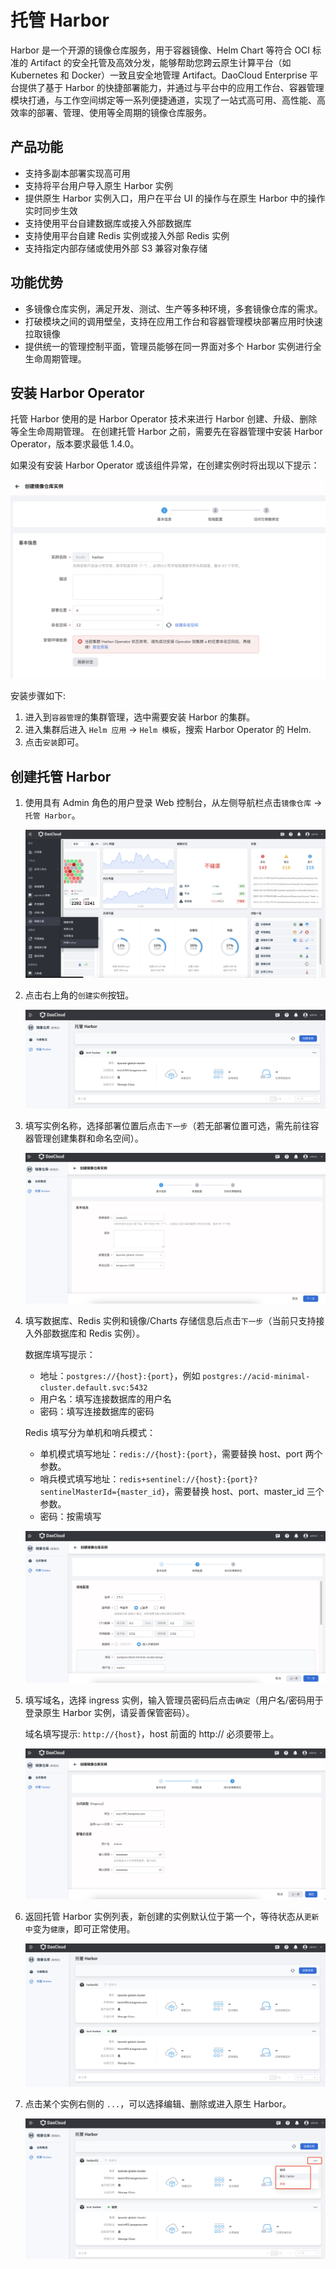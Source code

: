 # 托管 Harbor

Harbor 是一个开源的镜像仓库服务，用于容器镜像、Helm Chart 等符合 OCI 标准的 Artifact 的安全托管及高效分发，能够帮助您跨云原生计算平台（如 Kubernetes 和 Docker）一致且安全地管理 Artifact。DaoCloud Enterprise 平台提供了基于 Harbor 的快捷部署能力，并通过与平台中的应用工作台、容器管理模块打通，与工作空间绑定等一系列便捷通道，实现了一站式高可用、高性能、高效率的部署、管理、使用等全周期的镜像仓库服务。

## 产品功能

- 支持多副本部署实现高可用
- 支持将平台用户导入原生 Harbor 实例
- 提供原生 Harbor 实例入口，用户在平台 UI 的操作与在原生 Harbor 中的操作实时同步生效
- 支持使用平台自建数据库或接入外部数据库
- 支持使用平台自建 Redis 实例或接入外部 Redis 实例
- 支持指定内部存储或使用外部 S3 兼容对象存储

## 功能优势

- 多镜像仓库实例，满足开发、测试、生产等多种环境，多套镜像仓库的需求。
- 打破模块之间的调用壁垒，支持在应用工作台和容器管理模块部署应用时快速拉取镜像
- 提供统一的管理控制平面，管理员能够在同一界面对多个 Harbor 实例进行全生命周期管理。

## 安装 Harbor Operator

托管 Harbor 使用的是 Harbor Operator 技术来进行 Harbor 创建、升级、删除等全生命周期管理。
在创建托管 Harbor 之前，需要先在容器管理中安装 Harbor Operator，版本要求最低 1.4.0。

如果没有安装 Harbor Operator 或该组件异常，在创建实例时将出现以下提示：

![operator 异常](./images/errors.png)

安装步骤如下:

1. 进入到`容器管理`的集群管理，选中需要安装 Harbor 的集群。
2. 进入集群后进入 `Helm 应用` -> `Helm 模板`，搜索 Harbor Operator 的 Helm.
3. 点击`安装`即可。

## 创建托管 Harbor

1. 使用具有 Admin 角色的用户登录 Web 控制台，从左侧导航栏点击`镜像仓库` -> `托管 Harbor`。

    ![镜像仓库](images/hosted01.png)

1. 点击右上角的`创建实例`按钮。

    ![创建实例](images/hosted02.png)

1. 填写实例名称，选择部署位置后点击`下一步`（若无部署位置可选，需先前往容器管理创建集群和命名空间）。

    ![基本信息](images/hosted03.png)

1. 填写数据库、Redis 实例和镜像/Charts 存储信息后点击`下一步`（当前只支持接入外部数据库和 Redis 实例）。

    数据库填写提示：

    -  地址：`postgres://{host}:{port}`，例如 `postgres://acid-minimal-cluster.default.svc:5432`
    -  用户名：填写连接数据库的用户名
    -  密码：填写连接数据库的密码

    Redis 填写分为单机和哨兵模式：

    - 单机模式填写地址：`redis://{host}:{port}`，需要替换 host、port 两个参数。
    - 哨兵模式填写地址：`redis+sentinel://{host}:{port}?sentinelMasterId={master_id}`，需要替换 host、port、master_id 三个参数。
    - 密码：按需填写

    ![规格配置](images/hosted04.png)

1. 填写域名，选择 ingress 实例，输入管理员密码后点击`确定`（用户名/密码用于登录原生 Harbor 实例，请妥善保管密码）。

    域名填写提示: `http://{host}`，host 前面的 http:// 必须要带上。

    ![访问与策略绑定](images/hosted05.png)

1. 返回托管 Harbor 实例列表，新创建的实例默认位于第一个，等待状态从`更新中`变为`健康`，即可正常使用。

    ![实例列表](images/hosted06.png)

1. 点击某个实例右侧的 `...`，可以选择编辑、删除或进入原生 Harbor。

    ![更多操作](images/hosted07.png)
